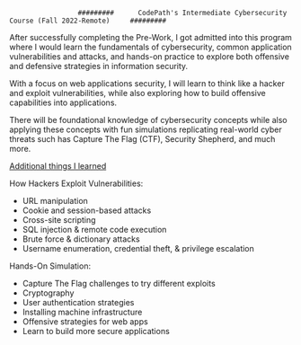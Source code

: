                      #########      CodePath's Intermediate Cybersecurity Course (Fall 2022-Remote)     #########   
                     

After successfully completing the Pre-Work, I got admitted into this program where I would learn the fundamentals of cybersecurity, common application vulnerabilities and attacks, and hands-on practice to explore both offensive and defensive strategies in information security. 

With a focus on web applications security, I will learn to think like a hacker and exploit vulnerabilities, while also exploring how to build offensive capabilities into applications. 

There will be foundational knowledge of cybersecurity concepts while also applying these concepts with fun simulations replicating real-world cyber threats such has Capture The Flag (CTF), Security Shepherd, and much more.


<ins>Additional things I learned</ins>

How Hackers Exploit Vulnerabilities:                                                          
- URL manipulation
- Cookie and session-based attacks
- Cross-site scripting
- SQL injection & remote code execution
- Brute force & dictionary attacks
- Username enumeration, credential theft, & privilege escalation


Hands-On Simulation:
- Capture The Flag challenges to try different exploits
- Cryptography
- User authentication strategies
- Installing machine infrastructure
- Offensive strategies for web apps
- Learn to build more secure applications
